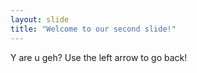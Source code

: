 ```yaml
---
layout: slide
title: "Welcome to our second slide!"
---
```

Y are u geh?
Use the left arrow to go back!
